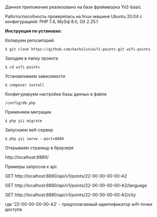 Данное приложение реализовано на базе фреймворка Yii2-basic 

Работоспособность проверялась на linux-машине Ubuntu 20.04 с конфигурацией: PHP 7.4, MySql 8.0, Git 2.25.1

**Инструкция по установке:**

Копируем репозиторий

`$ git clone https://github.com/kachulin/wifi-points.git wifi-points`

Заходим в папку проекта

`$ cd wifi-points`

Устанавливаем зависимости

`$ composer install`

Конфигурируем настройки базы данных в файле

`/config/db.php`

Применяем миграции

`$ php yii migrate`

Запускаем веб-сервер

`$ php yii serve --port=8880`

Открываем страницу в браузере

http://localhost:8880/

Примеры запросов к api:

GET http://localhost:8880/api/v1/points/22-00-00-00-00-A2

GET http://localhost:8880/api/v1/points/22-00-00-00-00-A2/language

GET http://localhost:8880/api/v1/points/22-00-00-00-00-A2/city

где '22-00-00-00-00-A2' - предполагаемый идентификатор wifi-точки доступа
